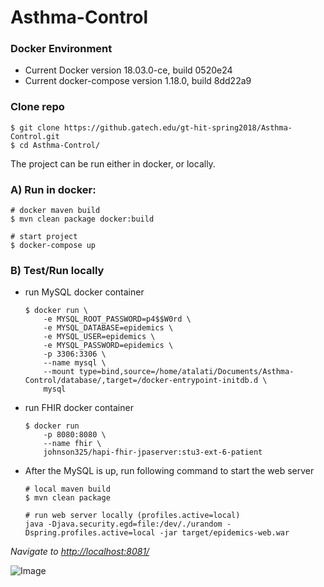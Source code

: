# Asthma-Control

### Docker Environment
- Current Docker version 18.03.0-ce, build 0520e24
- Current docker-compose version 1.18.0, build 8dd22a9


### Clone repo

```
$ git clone https://github.gatech.edu/gt-hit-spring2018/Asthma-Control.git
$ cd Asthma-Control/
```

The project can be run either in docker, or locally.

### A) Run in docker:

```
# docker maven build
$ mvn clean package docker:build

# start project
$ docker-compose up 
```

### B) Test/Run locally

- run MySQL docker container

    ```
    $ docker run \
        -e MYSQL_ROOT_PASSWORD=p4$$W0rd \
        -e MYSQL_DATABASE=epidemics \
        -e MYSQL_USER=epidemics \
        -e MYSQL_PASSWORD=epidemics \
        -p 3306:3306 \
        --name mysql \
        --mount type=bind,source=/home/atalati/Documents/Asthma-Control/database/,target=/docker-entrypoint-initdb.d \
        mysql
    ```

- run FHIR docker container

    ```
    $ docker run
        -p 8080:8080 \
        --name fhir \
        johnson325/hapi-fhir-jpaserver:stu3-ext-6-patient
    ```

- After the MySQL is up, run following command to start the web server

    ```
    # local maven build
    $ mvn clean package
    
    # run web server locally (profiles.active=local)
    java -Djava.security.egd=file:/dev/./urandom -Dspring.profiles.active=local -jar target/epidemics-web.war
    ```

_Navigate to [http://localhost:8081/](http://localhost:8081/)_

![Image](https://i.imgur.com/5mklpjx.png)
